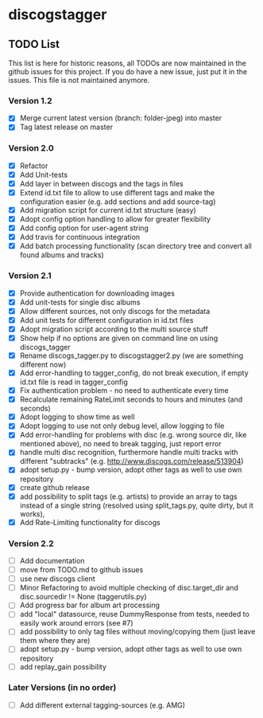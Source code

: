 # discogstagger

## TODO List

This list is here for historic reasons, all TODOs are now maintained in the github issues for this project. If you do have a new issue, just put it in the issues. This file is not maintained anymore.

### Version 1.2

- [x] Merge current latest version (branch: folder-jpeg) into master
- [x] Tag latest release on master

### Version 2.0

- [x] Refactor
- [x] Add Unit-tests
- [x] Add layer in between discogs and the tags in files
- [x] Extend id.txt file to allow to use different tags and make the configuration
      easier (e.g. add sections and add source-tag)
- [x] Add migration script for current id.txt structure (easy)
- [x] Adopt config option handling to allow for greater flexibility
- [x] Add config option for user-agent string
- [x] Add travis for continuous integration
- [x] Add batch processing functionality (scan directory tree and convert all
      found albums and tracks)

### Version 2.1

- [x] Provide authentication for downloading images
- [x] Add unit-tests for single disc albums
- [x] Allow different sources, not only discogs for the metadata
- [x] Add unit tests for different configuration in id.txt files
- [x] Adopt migration script according to the multi source stuff
- [x] Show help if no options are given on command line on using discogs_tagger
- [x] Rename discogs_tagger.py to discogstagger2.py (we are something different now)
- [x] Add error-handling to tagger_config, do not break execution, if empty id.txt file is read in tagger_config
- [x] Fix authentication problem - no need to authenticate every time
- [x] Recalculate remaining RateLimit seconds to hours and minutes (and seconds)
- [x] Adopt logging to show time as well
- [x] Adopt logging to use not only debug level, allow logging to file
- [x] Add error-handling for problems with disc (e.g. wrong source dir, like mentioned above), no need to
      break tagging, just report error
- [x] handle multi disc recognition, furthermore handle multi tracks with different "subtracks"
      (e.g. http://www.discogs.com/release/513904)
- [x] adopt setup.py - bump version, adopt other tags as well to use own repository
- [x] create github release
- [x] add possibility to split tags (e.g. artists) to provide an array to tags instead of a single string
      (resolved using split_tags.py, quite dirty, but it works),
- [x] Add Rate-Limiting functionality for discogs

### Version 2.2

- [ ] Add documentation
- [ ] move from TODO.md to github issues
- [ ] use new discogs client
- [ ] Minor Refactoring to avoid multiple checking of disc.target_dir and
      disc.sourcedir != None (taggerutils.py)
- [ ] Add progress bar for album art processing
- [ ] add "local" datasource, reuse DummyResponse from tests, needed to easily work around errors (see #7)
- [ ] add possibility to only tag files without moving/copying them (just leave them where they are)
- [ ] adopt setup.py - bump version, adopt other tags as well to use own repository
- [ ] add replay_gain possibility

### Later Versions (in no order)

- [ ] Add different external tagging-sources (e.g. AMG)
